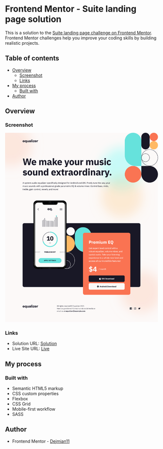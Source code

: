 # Frontend Mentor - Suite landing page solution

This is a solution to the [Suite landing page challenge on Frontend Mentor](https://www.frontendmentor.io/challenges/suite-landing-page-tj_eaU-Ra). Frontend Mentor challenges help you improve your coding skills by building realistic projects.

## Table of contents

- [Overview](#overview)
  - [Screenshot](#screenshot)
  - [Links](#links)
- [My process](#my-process)
  - [Built with](#built-with)
- [Author](#author)

## Overview

### Screenshot

![](https://github.com/Dejmian11/Equalizer-landing-page/blob/master/assets/design/Screenshot%20-%20Frontend%20Mentor%20Equalizer%20landing%20page.png)

### Links

- Solution URL: [Solution](https://www.frontendmentor.io/solutions/equalizer-landing-page-build-with-sass-gor8vGsg80)
- Live Site URL: [Live](https://astonishing-blini-a5dfb2.netlify.app/)

## My process

### Built with

- Semantic HTML5 markup
- CSS custom properties
- Flexbox
- CSS Grid
- Mobile-first workflow
- SASS

## Author

- Frontend Mentor - [Dejmian11](https://www.frontendmentor.io/profile/Dejmian11)